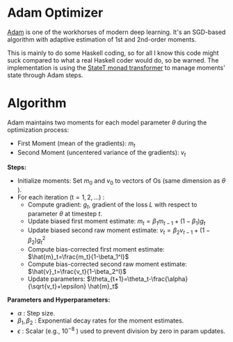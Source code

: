 # Adam Optimizer

[Adam](https://arxiv.org/abs/1412.6980) is one of the workhorses of modern deep learning. It's an SGD-based algorithm with adaptive estimation of 1st and 2nd-order moments.

This is mainly to do some Haskell coding, so for all I know this code might suck compared to what a real Haskell coder would do, so be warned. The implementation is using the [StateT monad transformer](https://book.realworldhaskell.org/read/monad-transformers.html) to manage moments' state through Adam steps.

# Algorithm
Adam maintains two moments for each model parameter $\theta$ during the optimization process:
- First Moment (mean of the gradients): $m_t$
- Second Moment (uncentered variance of the gradients): $v_t$

**Steps:**
- Initialize moments: Set $m_0$ and $v_0$ to vectors of Os (same dimension as $\theta$ ).
- For each iteration $(\mathrm{t}=1,2, \ldots)$ :
  - Compute gradient: $g_t$, gradient of the loss $L$ with respect to parameter $\theta$ at timestep $t$.
  - Update biased first moment estimate: $m_t=\beta_1 m_{t-1}+\left(1-\beta_1\right) g_t$
  - Update biased second raw moment estimate: $v_t=\beta_2 v_{t-1}+\left(1-\beta_2\right) g_t^2$
  - Compute bias-corrected first moment estimate: $\hat{m}_t=\frac{m_t}{1-\beta_1^l}$
  - Compute bias-corrected second raw moment estimate: $\hat{v}_t=\frac{v_t}{1-\beta_2^l}$
  - Update parameters: $\theta_{t+1}=\theta_t-\frac{\alpha}{\sqrt{v_t}+\epsilon} \hat{m}_t$

**Parameters and Hyperparameters:**
- $\alpha$ : Step size.
- $\beta_1, \beta_2$ : Exponential decay rates for the moment estimates.
- $\epsilon$ : Scalar (e.g., $10^{-8}$ ) used to prevent division by zero in param updates.

